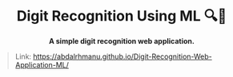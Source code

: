 <h1 align="center" style="margin-bottom: 0;">
Digit Recognition Using ML 🔍📃
</h1>
<p align="center">
  <strong>A simple digit recognition web application.</strong>
</p>

> Link: https://abdalrhmanu.github.io/Digit-Recognition-Web-Application-ML/
